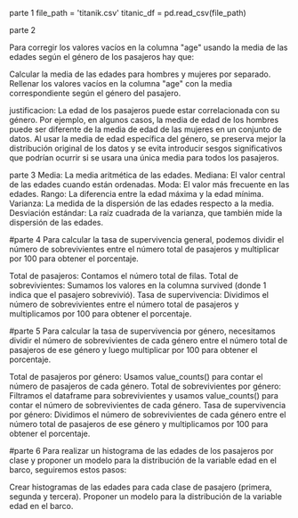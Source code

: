 parte 1
file_path = 'titanik.csv'
titanic_df = pd.read_csv(file_path)

parte 2

Para corregir los valores vacíos en la columna "age" usando la media de las edades según el género de los pasajeros hay que:

Calcular la media de las edades para hombres y mujeres por separado.
Rellenar los valores vacíos en la columna "age" con la media correspondiente según el género del pasajero.

justificacion:
La edad de los pasajeros puede estar correlacionada con su género. Por ejemplo, en algunos casos, la media de edad de los hombres puede ser diferente de la media de edad de las mujeres en un conjunto de datos.
Al usar la media de edad específica del género, se preserva mejor la distribución original de los datos y se evita introducir sesgos significativos que podrían ocurrir si se usara una única media para todos los pasajeros.

parte 3
Media: La media aritmética de las edades.
Mediana: El valor central de las edades cuando están ordenadas.
Moda: El valor más frecuente en las edades.
Rango: La diferencia entre la edad máxima y la edad mínima.
Varianza: La medida de la dispersión de las edades respecto a la media.
Desviación estándar: La raíz cuadrada de la varianza, que también mide la dispersión de las edades.

#parte 4
Para calcular la tasa de supervivencia general, podemos dividir el número de sobrevivientes entre el número total de pasajeros y multiplicar por 100 para obtener el porcentaje.

Total de pasajeros: Contamos el número total de filas.
Total de sobrevivientes: Sumamos los valores en la columna survived (donde 1 indica que el pasajero sobrevivió).
Tasa de supervivencia: Dividimos el número de sobrevivientes entre el número total de pasajeros y multiplicamos por 100 para obtener el porcentaje.

#parte 5
Para calcular la tasa de supervivencia por género, necesitamos dividir el número de sobrevivientes de cada género entre el número total de pasajeros de ese género y luego multiplicar por 100 para obtener el porcentaje.

Total de pasajeros por género: Usamos value_counts() para contar el número de pasajeros de cada género.
Total de sobrevivientes por género: Filtramos el dataframe para sobrevivientes y usamos value_counts() para contar el número de sobrevivientes de cada género.
Tasa de supervivencia por género: Dividimos el número de sobrevivientes de cada género entre el número total de pasajeros de ese género y multiplicamos por 100 para obtener el porcentaje.

#parte 6
Para realizar un histograma de las edades de los pasajeros por clase y proponer un modelo para la distribución de la variable edad en el barco, seguiremos estos pasos:

Crear histogramas de las edades para cada clase de pasajero (primera, segunda y tercera).
Proponer un modelo para la distribución de la variable edad en el barco.
